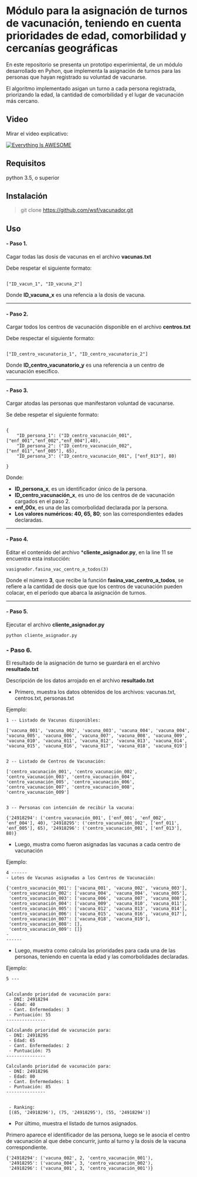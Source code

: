 # Módulo para la asignación de turnos de vacunación, teniendo en cuenta prioridades de edad, comorbilidad y cercanías geográficas


En este repositorio se presenta un prototipo experimiental, 
de un módulo desarrollado en Pyhon, que implementa la asignación de turnos para 
las personas que hayan registrado su voluntad de vacunarse. 

El algoritmo implementado asigan un turno a cada persona registrada, priorizando la edad, la cantidad 
de comorbilidad y el lugar de vacunación más cercano. 


## Video 

Mirar el video explicativo: 

[![Everything Is AWESOME](https://divermax-latam.zendesk.com/hc/article_attachments/115016836668/button.png)](https://drive.google.com/file/d/1llrhAO-Yo3Ib8_FG8RqpACLnIpTncPqP/view?usp=sharing)



## Requisitos 

python 3.5, o superior

## Instalación

> git clone https://github.com/wsf/vacunador.git


## Uso 

####  - Paso 1. 

Cagar todas las dosis de vacunas en el archivo **vacunas.txt**

Debe respetar el siguiente formato: 

~~~

["ID_vacun_1", "ID_vacuna_2"]
~~~

Donde **ID_vacuna_x** es una refencia a la dosis de vacuna.

___
#### -  Paso 2. 

Cargar todos los centros de vacunación disponible en el archivo **centros.txt**

Debe respectar el siguiente formato:

~~~

["ID_centro_vacunatorio_1", "ID_centro_vacunatorio_2"]
~~~

Donde **ID_centro_vacunatorio_y** es una referencia a un centro de vacunación esecífico.
___

#### - Paso 3. 

Cargar atodas las personas que manifestaron voluntad de vacunarse.

Se debe respetar el siguiente formato:

~~~

{
    "ID_persona_1": ("ID_centro_vacunación_001", ["enf_001","enf_002","enf_004"],40),
    "ID_persona_2": ("ID_centro_vacunación_002", ["enf_011","enf_005"], 65),
    "ID_persona_3": ("ID_centro_vacunación_001", ["enf_013"], 80)

}

~~~
 
Donde:
 - **ID_persona_x**, es un identificador único de la persona.
 -  **ID_centro_vacunación_x**, es uno de los centros de de vacunación cargados en el paso 2.
 - **enf_00x**, es una de las comorbolidad declarada por la persona.
 - **Los valores numéricos: 40, 65, 80**; son las correspondientes edades declaradas.
 
____


#### - Paso 4. 

Editar el contenido del archivo ***cliente_asignador.py**, en la line 11 se encuentra esta instucción:

~~~
vasignador.fasina_vac_centro_a_todos(3)
~~~  

Donde el número **3**, que recibe la función **fasina_vac_centro_a_todos**, se refiere a la cantidad de dosis que que los centros de vacunación pueden colacar, 
en el período que abarca la asignación de turnos. 

----

#### - Paso 5.

Ejecutar el archivo **cliente_asignador.py**

~~~
python cliente_asignador.py 
~~~~


### - Paso 6.

El resultado de la asignación de turno se guardará en el archivo **resultado.txt**


Descripción de los datos arrojado en el archivo **resultado.txt**


- Primero, muestra los datos obtenidos de los archivos: vacunas.txt, centros.txt, personas.txt

Ejemplo: 
 ~~~
 1 -- Listado de Vacunas disponibles: 

 ['vacuna_001', 'vacuna_002', 'vacuna_003', 'vacuna_004', 'vacuna_004', 'vacuna_005', 'vacuna_006', 'vacuna_007', 'vacuna_008', 'vacuna_009', 'vacuna_010', 'vacuna_011', 'vacuna_012', 'vacuna_013', 'vacuna_014', 'vacuna_015', 'vacuna_016', 'vacuna_017', 'vacuna_018', 'vacuna_019']


 2 -- Listado de Centros de Vacunación: 

 ['centro_vacunación_001', 'centro_vacunación_002', 'centro_vacunación_003', 'centro_vacunación_004', 'centro_vacunación_005', 'centro_vacunación_006', 'centro_vacunación_007', 'centro_vacunación_008', 'centro_vacunación_009']


 3 -- Personas con intención de recibir la vacuna: 

 {'24918294': ('centro_vacunación_001', ['enf_001', 'enf_002', 'enf_004'], 40), '24918295': ('centro_vacunación_002', ['enf_011', 'enf_005'], 65), '24918296': ('centro_vacunación_001', ['enf_013'], 80)}
 ~~~


- Luego, mustra como fueron asignadas las vacunas a cada centro de vacunación

Ejemplo:

~~~
4 ------
- Lotes de Vacunas asignadas a los Centros de Vacunación:

{'centro_vacunación_001': ['vacuna_001', 'vacuna_002', 'vacuna_003'],
 'centro_vacunación_002': ['vacuna_004', 'vacuna_004', 'vacuna_005'],
 'centro_vacunación_003': ['vacuna_006', 'vacuna_007', 'vacuna_008'],
 'centro_vacunación_004': ['vacuna_009', 'vacuna_010', 'vacuna_011'],
 'centro_vacunación_005': ['vacuna_012', 'vacuna_013', 'vacuna_014'],
 'centro_vacunación_006': ['vacuna_015', 'vacuna_016', 'vacuna_017'],
 'centro_vacunación_007': ['vacuna_018', 'vacuna_019'],
 'centro_vacunación_008': [],
 'centro_vacunación_009': []}
-
------
~~~

- Luego, muestra como calcula las prioridades para cada una de las personas, teniendo en cuenta
la edad y las comorbolidades declaradas. 

Ejemplo: 

~~~
5 --- 


Calculando prioridad de vacunación para: 
 - DNI: 24918294 
 - Edad: 40 
 - Cant. Enfermedades: 3 
 - Puntuación: 55 
---------------

Calculando prioridad de vacunación para: 
 - DNI: 24918295 
 - Edad: 65 
 - Cant. Enfermedades: 2 
 - Puntuación: 75 
---------------

Calculando prioridad de vacunación para: 
 - DNI: 24918296 
 - Edad: 80 
 - Cant. Enfermedades: 1 
 - Puntuación: 85 
---------------


 - Ranking: 
 [(85, '24918296'), (75, '24918295'), (55, '24918294')] 
~~~

- Por último, muestra el listado de turnos asignados.

Primero aparece el identificador de las persona, luego se le asocia el centro de vacunación al que debe 
concurrir, junto al turno y la dosis de la vacuna correspondiente.


~~~
{'24918294': ('vacuna_002', 2, 'centro_vacunación_001'),
 '24918295': ('vacuna_004', 3, 'centro_vacunación_002'),
 '24918296': ('vacuna_001', 3, 'centro_vacunación_001')}
~~~
 


